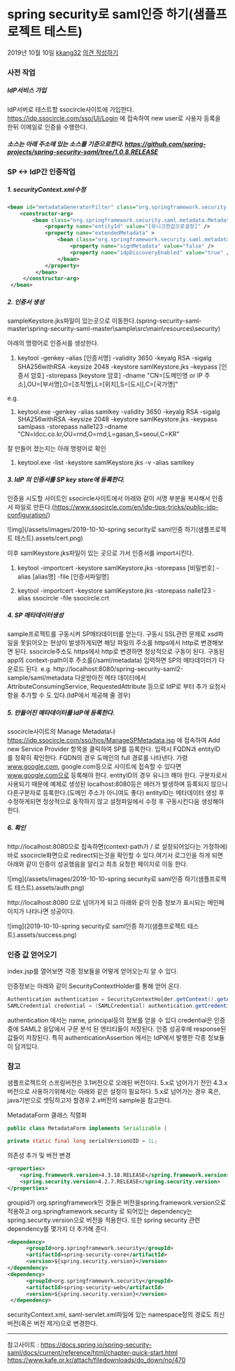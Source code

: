 # spring security로 saml인증 하기(샘플프로젝트 테스트)

2019년 10월 10일 [kkang32](http://www.thevruk.com/?author=1) [의견 작성하기](http://www.thevruk.com/?p=331#respond)

### 사전 작업

##### IdP서비스 가입

IdP서버로 테스트할 ssocircle사이트에 가입한다.
https://idp.ssocircle.com/sso/UI/Login 에 접속하여 new user로 사용자 등록을 한뒤 이메일로 인증을 수행한다.

##### 소스는 아래 주소에 있는 소스를 기준으로한다. https://github.com/spring-projects/spring-security-saml/tree/1.0.8.RELEASE

### SP <-> IdP간 인증작업

##### 1. securityContext.xml수정

```xml
<bean id="metadataGeneratorFilter" class="org.springframework.security.saml.metadata.MetadataGeneratorFilter" >
    <constructor-arg>
        <bean class="org.springframework.security.saml.metadata.MetadataGenerator" >
            <property name="entityId" value="[유니크한값으로설정]" />
            <property name="extendedMetadata" >
                <bean class="org.springframework.security.saml.metadata.ExtendedMetadata" >
                    <property name="signMetadata" value="false" />
                    <property name="idpDiscoveryEnabled" value="true" />
                </bean>
            </property>
         </bean>
     </constructor-arg>
 </bean>
```



##### 2. 인증서 생성

sampleKeystore.jks파일이 있는곳으로 이동한다.(spring-security-saml-master\spring-security-saml-master\sample\src\main\resources\security)

아래의 명령어로 인증서를 생성한다.

1. keytool -genkey –alias [인증서명] -validity 3650 -keyalg RSA -sigalg SHA256withRSA -keysize 2048 -keystore samlKeystore.jks –keypass [인증서 암호] -storepass [keystore 암호] -dname "CN=[도메인명 or IP 주소],OU=[부서명],O=[조직명],L=[위치],S=[도시],C=[국가명]"

e.g.

1. keytool.exe -genkey -alias samlkey -validity 3650 -keyalg RSA -sigalg SHA256withRSA -keysize 2048 -keystore samlKeystore.jks -keypass samlpass -storepass nalle123 –dname "CN=ldcc.co.kr,OU=rnd,O=rnd,L=gasan,S=seoul,C=KR"

잘 만들어 졌는지는 아래 명령어로 확인

1. keytool.exe -list -keystore samlKeystore.jks -v -alias samlkey

##### 3. IdP 의 인증서를 SP key store에 등록한다.

인증을 시도할 사이트인 ssocircle사이트에서 아래와 같이 서명 부분을 복사해서 인증서 파일로 만든다.(https://www.ssocircle.com/en/idp-tips-tricks/public-idp-configuration/)

![img](/assets/images/2019-10-10-spring security로 saml인증 하기(샘플프로젝트 테스트).assets/cert.png)

이후 samlKeystore.jks파일이 있는 곳으로 가서 인증서를 import시킨다.

1. keytool -importcert -keystore samlKeystore.jks -storepass [비밀번호] -alias [alias명] -file [인증서파일명]

3. keytool -importcert -keystore samlKeystore.jks -storepass nalle123 -alias ssocircle -file ssocircle.crt

##### 4. SP 메타데이터생성

sample프로젝트를 구동시켜 SP메타데이터를 얻는다. 구동시 SSL관련 문제로 xsd파일을 못읽어오는 현상이 발생하게되면 해당 파일의 주소를 https에서 http로 변경해보면 된다.
ssocircle주소도 https에서 http로 변경하면 정상적으로 구동이 된다.
구동된 app의 context-path이후 주소를(/saml/metadata) 입력하면 SP의 메타데이터가 다운로드 된다.
e.g. http://localhost:8080/spring-security-saml2-sample/saml/metadata
다운받아진 메타 데이터에서 AttributeConsumingService, RequestedAttribute 등으로 IdP로 부터 추가 요청사항을 추가할 수 도 있다.(IdP에서 제공해 줄 경우)

##### 5. 만들어진 메타데이터를 IdP에 등록한다.

ssocircle사이트의 Manage Metadata나 https://idp.ssocircle.com/sso/hos/ManageSPMetadata.jsp 에 접속하여 Add new Service Provider 항목을 클릭하여 SP를 등록한다.
입력시 FQDN과 entityID 를 정확히 확인한다.
FQDN의 경우 도메인의 full 경로를 나타낸다. 가령 www.google.com, google.com등으로 사이트에 접속할 수 있다면 www.google.com으로 등록해야 한다.
entityID의 경우 유니크 해야 한다. 구분자로서 사용되기 때문에 예제로 생성된 localhost:8080등은 에러가 발생하며 등록되지 않으니 다른구분자로 등록한다.(도메인 주소가 아니여도 좋다)
entityID는 메타데이터 생성 후 수정하게되면 정상적으로 동작하지 않고 설정파일에서 수정 후 구동시킨다음 생성해야 한다.

##### 6. 확인

http://localhost:8080으로 접속하면(context-path가 / 로 설정되어있다는 가정하에) 바로 ssocircle화면으로 redirect되는것을 확인할 수 있다.여기서 로그인을 하게 되면 아래와 같이 인증이 성공했음을 알리고 최초 요청한 페이지로 이동 한다.

![img](/assets/images/2019-10-10-spring security로 saml인증 하기(샘플프로젝트 테스트).assets/auth.png)

http://localhost:8080 으로 넘어가게 되고 아래와 같이 인증 정보가 표시되는 메인페이지가 나타나면 성공이다.

![img](2019-10-10-spring security로 saml인증 하기(샘플프로젝트 테스트).assets/success.png)

### 인증 값 얻어오기

index.jsp를 열어보면 각종 정보들을 어떻게 얻어오는지 알 수 있다.

인증정보는 아래와 같이 SecurityContextHolder를 통해 얻어 온다.

```java
Authentication authentication = SecurityContextHolder.getContext().getAuthentication();
SAMLCredential credential = (SAMLCredential) authentication.getCredentials();
```



authentication 에서는 name, principal등의 정보를 얻을 수 있다
credential은 인증 중에 SAML2 응답에서 구문 분석 된 엔티티들이 저장된다. 인증 성공후에 response된 값들이 저장된다. 특히 authenticationAssertion 에서는 IdP에서 발행한 각종 정보들이 담겨있다.



### 참고

샘플프로젝트의 스프링버전은 3.1버전으로 오래된 버전이다.
5.x로 넘어가기 전인 4.3.x버전으로 사용하기위해서는 아래와 같은 설정이 필요하다.
5.x로 넘어가는 경우 혹은, java기반으로 셋팅하고자 할경우 2.x버전의 sample을 참고한다.

MetadataForm 클래스 직렬화

```java
public class MetadataForm implements Serializable {

private static final long serialVersionUID = 1L;
```





의존성 추가 및 버전 변경

```xml
<properties>     
    <spring.framework.version>4.3.18.RELEASE</spring.framework.version>
    <spring.security.version>4.2.7.RELEASE</spring.security.version>
</properties>
```



groupid가 org.springframework인 것들은 버전을spring.framework.version으로 적용하고 org.springframework.security 로 되어있는 dependency는 spring.security.version으로 버전을 적용한다.
또한 spring security 관련 dependency를 몇가지 더 추가해 준다.

```xml
<dependency>
      <groupId>org.springframework.security</groupId>
      <artifactId>spring-security-core</artifactId>
      <version>${spring.security.version}</version>
</dependency>
<dependency>
      <groupId>org.springframework.security</groupId>
      <artifactId>spring-security-web</artifactId>
      <version>${spring.security.version}</version>
 </dependency>
```



securityContext.xml, saml-servlet.xml파일에 있는 namespace정의 경로도 최신 버전(혹은 버전 제거)으로 변경한다.

------

참고사이트 :
https://docs.spring.io/spring-security-saml/docs/current/reference/html/chapter-quick-start.html
https://www.kafe.or.kr/attach/filedownloads/do_down/no/470